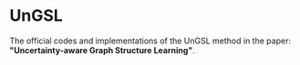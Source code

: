 # UnGSL
The official codes and implementations of the UnGSL method in the paper: **"Uncertainty-aware Graph Structure Learning"**.
